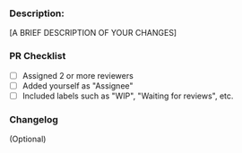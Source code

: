 ### Description: ###

[A BRIEF DESCRIPTION OF YOUR CHANGES]

### PR Checklist ###

- [ ] Assigned 2 or more reviewers
- [ ] Added yourself as "Assignee"
- [ ] Included labels such as "WIP", "Waiting for reviews", etc.

### Changelog ###
(Optional)
